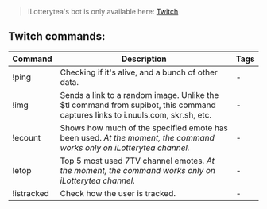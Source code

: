 > iLotterytea's bot is only available here: [Twitch](https://twitch.tv/ilotterytea)

<div id="twitch-commands">
  
  ## Twitch commands:
| Command | Description | Tags
| --- | --- | --- |
| !ping | Checking if it's alive, and a bunch of other data. | - |
| !img | Sends a link to a random image. Unlike the $tl command from supibot, this command captures links to i.nuuls.com, skr.sh, etc. | - |
| !ecount | Shows how much of the specified emote has been used. *At the moment, the command works only on iLotterytea channel.* | - |
| !etop | Top 5 most used 7TV channel emotes. *At the moment, the command works only on iLotterytea channel.* | - |
| !istracked | Check how the user is tracked. | - |
  
</div>

